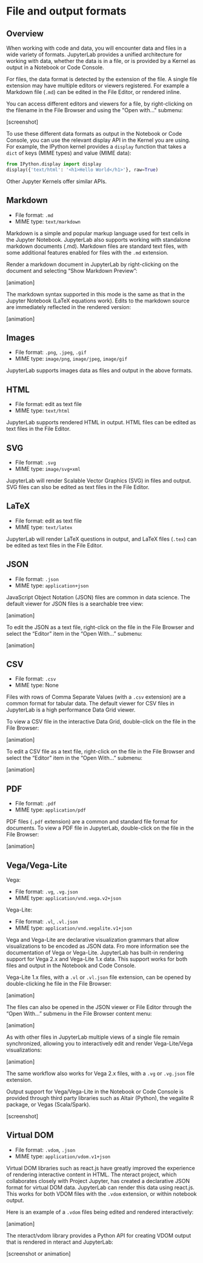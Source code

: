 
# File and output formats

## Overview

When working with code and data, you will encounter data and files in a wide variety of formats.
JupyterLab provides a unified architecture for working with data, whether the data is in a file,
or is provided by a Kernel as output in a Notebook or Code Console.

For files, the data format is detected by the extension of the file. A single file extension
may have multiple editors or viewers registered. For example a Markdown file (`.md`) can 
be edited in the File Editor, or rendered inline.

You can access different editors and viewers for a file, by right-clicking on the filename
in the File Browser and using the "Open with..." submenu:

[screenshot]

To use these different data formats as output in the Notebook or Code Console, you can use
the relevant display API in the Kernel you are using. For example, the IPython kernel
provides a `display` function that takes a `dict` of keys (MIME types) and value (MIME data):

```python
from IPython.display import display
display({'text/html': '<h1>Hello World</h1>'}, raw=True)
```

Other Jupyter Kernels offer similar APIs.

## Markdown

* File format: `.md`
* MIME type: `text/markdown`

Markdown is a simple and popular markup language used for text cells in the Jupyter Notebook. JupyterLab also supports working with standalone markdown documents (.md). Markdown files are standard text files, with some additional features enabled for files with the `.md` extension.

Render a markdown document in JupyterLab by right-clicking on the document and selecting “Show Markdown Preview”:

[animation]

The markdown syntax supported in this mode is the same as that in the Jupyter Notebook (LaTeX equations work). Edits to the markdown source are immediately reflected in the rendered version:

[animation]

## Images

* File format: `.png`, `.jpeg`, `.gif`
* MIME type: `image/png`, `image/jpeg`, `image/gif`

JupyterLab supports images data as files and output in the above formats.


## HTML

* File format: edit as text file
* MIME type: `text/html`

JupyterLab supports rendered HTML in output. HTML files can be edited as text files in the File Editor.

## SVG

* File format: `.svg`
* MIME type: `image/svg+xml`

JupyterLab will render Scalable Vector Graphics (SVG) in files and output. SVG files can slso be edited
as text files in the File Editor.

## LaTeX

* File format: edit as text file
* MIME type: `text/latex`

JupyterLab will render LaTeX questions in output, and LaTeX files (`.tex`) can be edited as text
files in the File Editor.

## JSON

* File format: `.json`
* MIME type: `application+json`

JavaScript Object Notation (JSON) files are common in data science. The default viewer for JSON files is a searchable tree view:

[animation]

To edit the JSON as a text file, right-click on the file in the File Browser and select the “Editor” item in the “Open With…” submenu:

[animation]

## CSV

* File format: `.csv`
* MIME type: None

Files with rows of Comma Separate Values (with a `.csv` extension) are a common format for tabular data. The default viewer for CSV files in JupyterLab is a high performance Data Grid viewer.

To view a CSV file in the interactive Data Grid, double-click on the file in the File Browser:

[animation]

To edit a CSV file as a text file, right-click on the file in the File Browser and select the “Editor” item in the “Open With…” submenu:

[animation]

## PDF

* File format: `.pdf`
* MIME type: `application/pdf`

PDF files (`.pdf` extension) are a common and standard file format for documents. To view a PDF file in JupyterLab, double-click on the file in the File Browser:

[animation]


## Vega/Vega-Lite

Vega:

* File format: `.vg`, `.vg.json`
* MIME type: `application/vnd.vega.v2+json`

Vega-Lite:

* File format: `.vl`, `.vl.json`
* MIME type: `application/vnd.vegalite.v1+json`

Vega and Vega-Lite are declarative visualization grammars that allow visualizations to be encoded as JSON data. Fro more information see the documentation of Vega or Vega-Lite. JupyterLab has built-in rendering support for Vega 2.x and Vega-Lite 1.x data. This support works for both files and output in the Notebook and Code Console.

Vega-Lite 1.x files, with a `.vl` or `.vl.json` file extension, can be opened by double-clicking he file in the File Browser:

[animation]

The files can also be opened in the JSON viewer or File Editor through the “Open With…” submenu in the File Browser content menu:

[animation]

As with other files in JupyterLab multiple views of a single file remain synchronized, allowing you to interactively edit and render Vega-Lite/Vega visualizations:

[animation]

The same workflow also works for Vega 2.x files, with a `.vg` or `.vg.json` file extension.

Output support for Vega/Vega-Lite in the Notebook or Code Console is provided through third party libraries such as Altair (Python), the vegalite R package, or Vegas (Scala/Spark).

[screenshot]

## Virtual DOM

* File format: `.vdom`, `.json`
* MIME type: `application/vdom.v1+json`

Virtual DOM libraries such as react.js have greatly improved the experience of rendering interactive content in HTML. The nteract project, which collaborates closely with Project Jupyter, has created a declarative JSON format for virtual DOM data. JupyterLab can render this data using react.js. This works for both VDOM files with the `.vdom` extension, or within notebook output.

Here is an example of a `.vdom` files being edited and rendered interactively:

[animation]

The nteract/vdom library provides a Python API for creating VDOM output that is rendered in nteract and JupyterLab:

[screenshot or animation]
